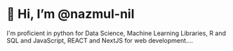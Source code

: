 # 👋 Hi, I’m @nazmul-nil
I'm proficient in python for Data Science, Machine Learning Libraries, R and SQL and JavaScript, REACT and NextJS for web development.... 

